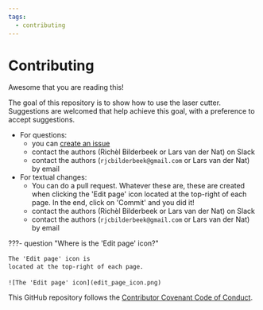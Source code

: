 ```yaml
---
tags:
  - contributing
---
```


# Contributing

Awesome that you are reading this!

The goal of this repository is to show how to use the laser cutter.
Suggestions are welcomed that help achieve this goal,
with a preference to accept suggestions.

- For questions:
    - you can [create an issue](https://github.com/uppsala-makerspace/laser_cutter_guide/issues)
    - contact the authors (Richèl Bilderbeek or Lars van der Nat) on Slack
    - contact the authors (`rjcbilderbeek@gmail.com` or Lars van der Nat) by email
- For textual changes:
    - You can do a pull request. Whatever these are, these are created when clicking the 'Edit page' icon
      located at the top-right of each page. In the end, click on 'Commit' and you did it!
    - contact the authors (Richèl Bilderbeek or Lars van der Nat) on Slack
    - contact the authors (`rjcbilderbeek@gmail.com` or Lars van der Nat) by email

???- question "Where is the 'Edit page' icon?"

    The 'Edit page' icon is
    located at the top-right of each page.

    ![The 'Edit page' icon](edit_page_icon.png)

This GitHub repository follows the [Contributor Covenant Code of Conduct](CODE_OF_CONDUCT.md).
